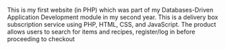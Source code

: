 This is my first website (in PHP) which was part of my Databases-Driven Application Development module in my second year. This is a delivery box subscription service using PHP, HTML, CSS, and JavaScript. The product allows users to search for items and recipes, register/log in before proceeding to checkout
